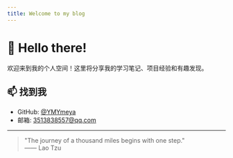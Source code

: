 ```yaml
---
title: Welcome to my blog
---
```


# 👋 Hello there!

欢迎来到我的个人空间！这里将分享我的学习笔记、项目经验和有趣发现。


## 📫 找到我
- GitHub: [@YMYmeya](https://github.com/YMYmeya)
- 邮箱: 3513838557@qq.com

---

> "The journey of a thousand miles begins with one step."  
> —— Lao Tzu
